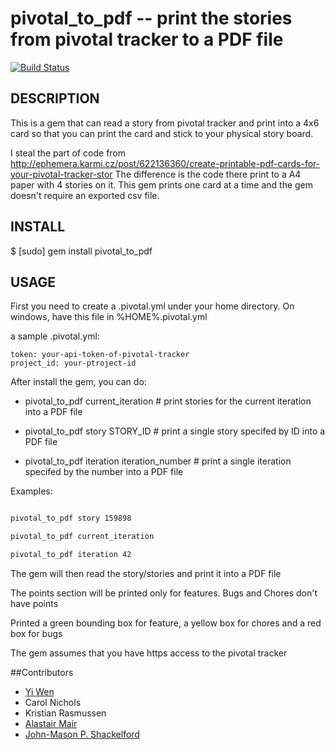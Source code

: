 pivotal_to_pdf -- print the stories from pivotal tracker to a PDF file
====================================

[![Build Status](http://travis-ci.org/ywen/pivotal_to_pdf.png)](http://travis-ci.org/ywen/pivotal_to_pdf)

## DESCRIPTION
This is a gem that can read a story from pivotal tracker and print into a 4x6 card so that you can print the card and stick to your physical story board.

I steal the part of code from http://ephemera.karmi.cz/post/622136360/create-printable-pdf-cards-for-your-pivotal-tracker-stor The difference is the code there print to a A4 paper with 4 stories on it. This gem prints one card at a time and the gem doesn't require an exported csv file.
 
## INSTALL
  $ [sudo] gem install pivotal_to_pdf

## USAGE
First you need to create a .pivotal.yml under your home directory. On windows, have this file in %HOME%.pivotal.yml

a sample .pivotal.yml:

    token: your-api-token-of-pivotal-tracker
    project_id: your-ptroject-id

After install the gem, you can do:

* pivotal_to_pdf current_iteration       # print stories for the current iteration into a PDF file

* pivotal_to_pdf story STORY_ID  # print a single story specifed by ID into a PDF file

* pivotal_to_pdf iteration iteration_number # print a single iteration specifed by the number into a PDF file

Examples:

```bash

pivotal_to_pdf story 159898

pivotal_to_pdf current_iteration

pivotal_to_pdf iteration 42
```

The gem will then read the story/stories and print it into a PDF file

The points section will be printed only for features. Bugs and Chores don't have points

Printed a green bounding box for feature, a yellow box for chores and a red box for bugs

The gem assumes that you have https access to the pivotal tracker

##Contributors
* [Yi Wen](https://github.com/ywen)
* Carol Nichols
* Kristian Rasmussen 
* [Alastair Mair](https://github.com/amair)
* [John-Mason P. Shackelford](https://github.com/jpshackelford)
